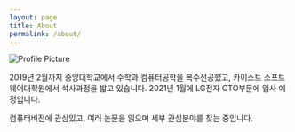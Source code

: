 ```yaml
---
layout: page
title: About
permalink: /about/
---
```


<img src="{{ site.baseurl }}/assets/logo.png" title="Profile Picture" class="profile">

2019년 2월까지 중앙대학교에서 수학과 컴퓨터공학을 복수전공했고, 카이스트 소프트웨어대학원에서 석사과정을 밟고 있습니다. 2021년 1월에 LG전자 CTO부문에 입사 예정입니다.

컴퓨터비전에 관심있고, 여러 논문을 읽으며 세부 관심분야를 찾는 중입니다.

